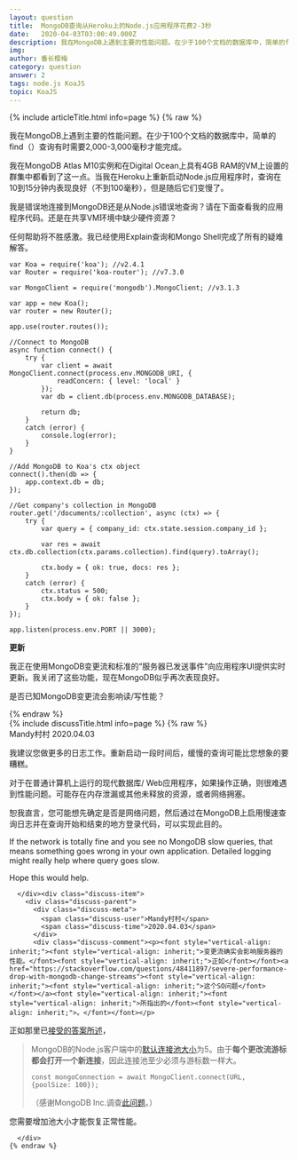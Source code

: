 ```yaml
---
layout: question
title:  MongoDB查询从Heroku上的Node.js应用程序花费2-3秒
date:   2020-04-03T03:00:49.000Z
description: 我在MongoDB上遇到主要的性能问题。在少于100个文档的数据库中，简单的find（）查询有时需要2,000-3,000毫秒才能完成。我在Mongo...
img: 
author: 番长樱梅
category: question
answer: 2
tags: node.js KoaJS
topic: KoaJS
---
```

<div class="article-root">
  <div class="article">
    {% include articleTitle.html info=page %}
    {% raw %}
    <div class="article-content"><p><font style="vertical-align: inherit;"><font style="vertical-align: inherit;">我在MongoDB上遇到主要的性能问题。</font><font style="vertical-align: inherit;">在少于100个文档的数据库中，简单的find（）查询有时需要2,000-3,000毫秒才能完成。</font></font></p>

<p><font style="vertical-align: inherit;"><font style="vertical-align: inherit;">我在MongoDB Atlas M10实例和在Digital Ocean上具有4GB RAM的VM上设置的群集中都看到了这一点。</font><font style="vertical-align: inherit;">当我在Heroku上重新启动Node.js应用程序时，查询在10到15分钟内表现良好（不到100毫秒），但是随后它们变慢了。</font></font></p>

<p><font style="vertical-align: inherit;"><font style="vertical-align: inherit;">我是错误地连接到MongoDB还是从Node.js错误地查询？</font><font style="vertical-align: inherit;">请在下面查看我的应用程序代码。</font><font style="vertical-align: inherit;">还是在共享VM环境中缺少硬件资源？</font></font></p>

<p><font style="vertical-align: inherit;"><font style="vertical-align: inherit;">任何帮助将不胜感激。</font><font style="vertical-align: inherit;">我已经使用Explain查询和Mongo Shell完成了所有的疑难解答。</font></font></p>

<pre><code>var Koa = require('koa'); //v2.4.1<font></font>
var Router = require('koa-router'); //v7.3.0<font></font>
<font></font>
var MongoClient = require('mongodb').MongoClient; //v3.1.3<font></font>
<font></font>
var app = new Koa();<font></font>
var router = new Router();<font></font>
<font></font>
app.use(router.routes());<font></font>
<font></font>
//Connect to MongoDB<font></font>
async function connect() {<font></font>
    try {<font></font>
        var client = await MongoClient.connect(process.env.MONGODB_URI, {<font></font>
            readConcern: { level: 'local' } <font></font>
        });<font></font>
        var db = client.db(process.env.MONGODB_DATABASE);<font></font>
<font></font>
        return db;<font></font>
    }<font></font>
    catch (error) {<font></font>
        console.log(error);<font></font>
    }<font></font>
}<font></font>
<font></font>
//Add MongoDB to Koa's ctx object<font></font>
connect().then(db =&gt; {<font></font>
    app.context.db = db;<font></font>
});<font></font>
<font></font>
//Get company's collection in MongoDB<font></font>
router.get('/documents/:collection', async (ctx) =&gt; {<font></font>
    try {<font></font>
        var query = { company_id: ctx.state.session.company_id }; <font></font>
<font></font>
        var res = await ctx.db.collection(ctx.params.collection).find(query).toArray();<font></font>
<font></font>
        ctx.body = { ok: true, docs: res };<font></font>
    }<font></font>
    catch (error) {<font></font>
        ctx.status = 500;<font></font>
        ctx.body = { ok: false };<font></font>
    }<font></font>
});<font></font>
<font></font>
app.listen(process.env.PORT || 3000);<font></font>
</code></pre>

<p><strong><font style="vertical-align: inherit;"><font style="vertical-align: inherit;">更新</font></font></strong></p>

<p><font style="vertical-align: inherit;"><font style="vertical-align: inherit;">我正在使用MongoDB变更流和标准的“服务器已发送事件”向应用程序UI提供实时更新。</font><font style="vertical-align: inherit;">我关闭了这些功能，现在MongoDB似乎再次表现良好。</font></font></p>

<p><font style="vertical-align: inherit;"><font style="vertical-align: inherit;">是否已知MongoDB变更流会影响读/写性能？</font></font></p></div>
    {% endraw %}
  </div>

  <div class="discuss-wrapper">
    {% include discussTitle.html info=page %}
    {% raw %}
    <div class="discuss-item">
        <div class="discuss-parent">
          <div class="discuss-meta">
            <span class="discuss-user">Mandy村村</span>
            <span class="discuss-time">2020.04.03</span>
          </div>
          <div class="discuss-comment"><p><font style="vertical-align: inherit;"><font style="vertical-align: inherit;">我建议您做更多的日志工作。</font><font style="vertical-align: inherit;">重新启动一段时间后，缓慢的查询可能比您想象的要糟糕。</font></font></p>

<p><font style="vertical-align: inherit;"><font style="vertical-align: inherit;">对于在普通计算机上运行的现代数据库/ Web应用程序，如果操作正确，则很难遇到性能问题。</font><font style="vertical-align: inherit;">可能存在内存泄漏或其他未释放的资源，或者网络拥塞。</font></font></p>

<p><font style="vertical-align: inherit;"><font style="vertical-align: inherit;">恕我直言，您可能想先确定是否是网络问题，然后通过在MongoDB上启用慢速查询日志并在查询开始和结束的地方登录代码，可以实现此目的。</font></font></p>

<p>If the network is totally fine and you see no MongoDB slow queries, that means something goes wrong in your own application. Detailed logging might really help where query goes slow.</p>

<p>Hope this would help.</p></div>
        </div>
        
      </div><div class="discuss-item">
        <div class="discuss-parent">
          <div class="discuss-meta">
            <span class="discuss-user">Mandy村村</span>
            <span class="discuss-time">2020.04.03</span>
          </div>
          <div class="discuss-comment"><p><font style="vertical-align: inherit;"><font style="vertical-align: inherit;">变更流确实会影响服务器的性能。</font><font style="vertical-align: inherit;">正如</font></font><a href="https://stackoverflow.com/questions/48411897/severe-performance-drop-with-mongodb-change-streams"><font style="vertical-align: inherit;"><font style="vertical-align: inherit;">这个SO问题</font></font></a><font style="vertical-align: inherit;"><font style="vertical-align: inherit;">所指出的</font><font style="vertical-align: inherit;">。</font></font></p>

<p><font style="vertical-align: inherit;"><font style="vertical-align: inherit;">正如</font><font style="vertical-align: inherit;">那里</font><font style="vertical-align: inherit;">已</font></font><a href="https://stackoverflow.com/a/48530042/7049436"><font style="vertical-align: inherit;"><font style="vertical-align: inherit;">接受的答案所述</font></font></a><font style="vertical-align: inherit;"><font style="vertical-align: inherit;">，</font></font></p>

<blockquote>
  <p><font style="vertical-align: inherit;"><font style="vertical-align: inherit;">MongoDB的Node.js客户端中</font><font style="vertical-align: inherit;">的</font></font><a href="http://mongodb.github.io/node-mongodb-native/3.0/api/MongoClient.html#.connect" rel="nofollow noreferrer"><font style="vertical-align: inherit;"><font style="vertical-align: inherit;">默认连接池大小</font></font></a><font style="vertical-align: inherit;"><font style="vertical-align: inherit;">为5。由于</font></font><strong><font style="vertical-align: inherit;"><font style="vertical-align: inherit;">每个更改流游标都会打开一个新连接</font></font></strong><font style="vertical-align: inherit;"><font style="vertical-align: inherit;">，因此连接池至少必须与游标数一样大。</font></font></p>

<pre><code>const mongoConnection = await MongoClient.connect(URL, {poolSize: 100});
</code></pre>
  
  <p><font style="vertical-align: inherit;"><font style="vertical-align: inherit;">（感谢MongoDB Inc.调查</font></font><a href="https://jira.mongodb.org/browse/SERVER-32946" rel="nofollow noreferrer"><font style="vertical-align: inherit;"><font style="vertical-align: inherit;">此问题</font></font></a><font style="vertical-align: inherit;"><font style="vertical-align: inherit;">。）</font></font></p>
</blockquote>

<p><font style="vertical-align: inherit;"><font style="vertical-align: inherit;">您需要增加池大小才能恢复正常性能。</font></font></p></div>
        </div>
        
      </div>
    {% endraw %}
  </div>
<div>
